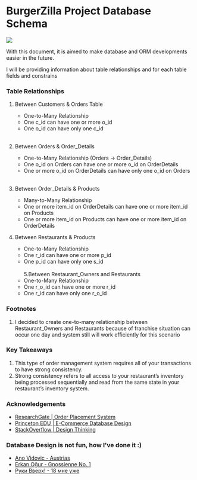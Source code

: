 # BurgerZilla Project Database Schema
![](images/burgerzilla_db_schema.jpg)

With this document, it is aimed to make database and ORM developments easier in the future.

I will be providing information about table relationships and for each table fields and constrains

### Table Relationships

1. Between Customers & Orders Table
   - One-to-Many Relationship
   - One c_id can have one or more o_id
   - One o_id can have only one c_id
   <br><br>
2. Between Orders & Order_Details 
   - One-to-Many Relationship (Orders -> Order_Details)
   - One o_id on Orders can have one or more o_id on OrderDetails 
   - One or more o_id on OrderDetails can have only one o_id on Orders
   <br><br>
3. Between Order_Details & Products
   - Many-to-Many Relationship
   - One or more item_id on OrderDetails can have one or more item_id on Products
   - One or more item_id on Products can have one or more item_id on OrderDetails
   
4. Between Restaurants & Products
   - One-to-Many Relationship
   - One r_id can have one or more p_id
   - One p_id can have only one s_id
   <br><br>
5.Between Restaurant_Owners and Restaurants 
   - One-to-Many Relationship
   - One r_o_id can have one or more r_id
   - One r_id can have only one r_o_id

   
### Footnotes
1. I decided to create one-to-many relationship between Restaurant_Owners and Restaurants because of franchise situation can occur one day and system still will work efficiently for this scenario

### Key Takeaways
1. This type of order management system requires all of your transactions to have strong consistency.
2. Strong consistency refers to all access to your restaurant’s inventory being processed sequentially and read from the same state in your restaurant’s inventory system.

### Acknowledgements

 - [ResearchGate | Order Placement System](https://www.researchgate.net/publication/323230406_An_Android-based_Order_Placement_System_for_Restaurants)
 - [Princeton EDU | E-Commerce Database Design](https://www.princeton.edu/~rcurtis/ultradev/ecommdatabase.html)
 - [StackOverflow | Design Thinking](https://stackoverflow.com/)

### Database Design is not fun, how I've done it :)
 - [Ano Vidovic - Austrias](https://www.youtube.com/watch?v=inBKFMB-yPg)
 - [Erkan Oğur - Gnossienne No. 1](https://www.youtube.com/watch?v=53iLc9NRtYs)
 - [Руки Вверх! - 18 мне уже](https://www.youtube.com/watch?v=Hxab_Sr132o)
